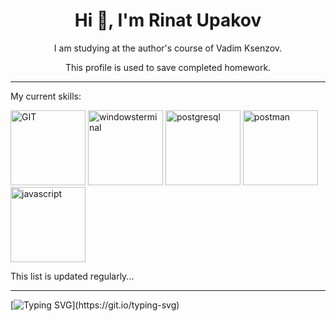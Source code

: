 <h1 align="center"> Hi 👋, I'm <strong>Rinat Upakov</strong></h1>

<p align="center">I am studying at the author's course of Vadim Ksenzov.</p>  
<p align="center">This profile is used to save completed homework.</p>


____

<p>My current skills:</p>  
<div><img src="https://simpleicons.org/icons/git.svg"  alt="GIT" title="GIT and GitHub" width="120" style="user-select: none"/>
<img src="https://simpleicons.org/icons/windowsterminal.svg"  alt="windowsterminal" title="Linux and Windows terminal" width="120" style="user-select: none"/>
<img src="https://simpleicons.org/icons/postgresql.svg"  alt="postgresql" title="PostgreSQL" width="120" style="user-select: none"/>
<img src="https://simpleicons.org/icons/postman.svg"  alt="postman" title="Postman" width="120" style="user-select: none"/>
<img src="https://simpleicons.org/icons/javascript.svg"  alt="javascript" title="JavaScript basics" width="120" style="user-select: none"/></div>  



<p>This list is updated regularly...</p>

____



[![Typing SVG](https://readme-typing-svg.herokuapp.com?size=17&color=090835&background=FCFCFC&center=true&vCenter=true&lines=This+profile+is+under+development...)](https://git.io/typing-svg)

<!--
**RinatUpakov/RinatUpakov** is a ✨ _special_ ✨ repository because its `README.md` (this file) appears on your GitHub profile.

Here are some ideas to get you started:

- 🔭 I’m currently working on ...
- 🌱 I’m currently learning ...
- 👯 I’m looking to collaborate on ...
- 🤔 I’m looking for help with ...
- 💬 Ask me about ...
- 📫 How to reach me: ...
- 😄 Pronouns: ...
- ⚡ Fun fact: ...
-->

